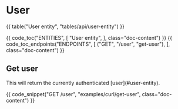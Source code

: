 <div class="doc-section" markdown>

# User

<div class="doc-content panel" markdown>{{ table("User entity", "tables/api/user-entity") }}</div>

{{ code_toc("ENTITIES", [
		"User entity",
	], class="doc-content") }}
{{ code_toc_endpoints("ENDPOINTS", [
		("GET", "/user", "get-user"),
	], class="doc-content") }}

</div>

<div class="doc-section" markdown>

## Get user

<div class="doc-content panel" markdown>
<div class="panel-body" markdown>
This will return the currently authenticated [user](#user-entity).
</div>
</div>

{{ code_snippet("GET /user", "examples/curl/get-user", class="doc-content") }}

</div>
